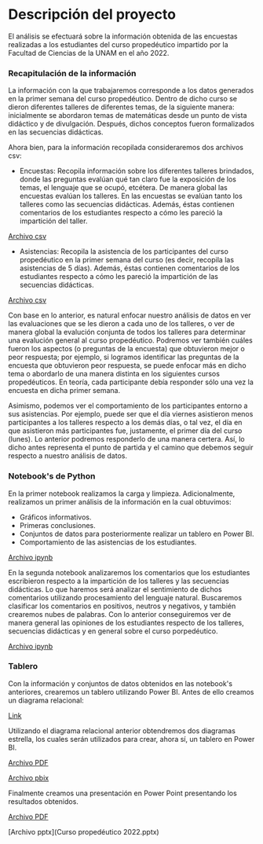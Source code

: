 # Descripción del proyecto

El análisis se efectuará sobre la información obtenida de las encuestas realizadas a los estudiantes del curso propedéutico impartido por la Facultad de Ciencias de la UNAM en el año 2022. 

### Recapitulación de la información

La información con la que trabajaremos corresponde a los datos generados en la primer semana del curso propedéutico.
Dentro de dicho curso se dieron diferentes talleres de diferentes temas, de la siguiente manera: inicialmente se abordaron
temas de matemáticas desde un punto de vista didáctico y de divulgación. Después, dichos conceptos
fueron formalizados en las secuencias didácticas.

Ahora bien, para la información recopilada consideraremos dos archivos csv:

* Encuestas: Recopila información sobre los diferentes talleres brindados, donde las preguntas evalúan qué tan claro fue la exposición de los temas, el lenguaje que se ocupó, etcétera. De manera global las encuestas evalúan los talleres. En las encuestas se evalúan tanto los talleres como las secuencias didácticas. Además, éstas contienen comentarios de los estudiantes respecto a cómo les pareció la impartición del taller.

[Archivo csv](Datasets/Encuentas.csv)

* Asistencias: Recopila la asistencia de los participantes del curso propedéutico en la primer semana del curso (es decir, recopila las asistencias de 5 días). Además, éstas contienen comentarios de los estudiantes respecto a cómo les pareció la impartición de las secuencias didácticas.

[Archivo csv](Datasets/Asistencias.csv)

Con base en lo anterior, es natural enfocar nuestro análisis de datos en ver las evaluaciones que se les dieron a cada uno de los talleres, o ver de manera global la evalución conjunta de todos los talleres para determinar una evalución general al curso propedéutico. Podremos ver también cuáles fueron los aspectos (o preguntas de la encuesta) que obtuvieron mejor o peor respuesta; por ejemplo, si logramos identificar las preguntas de la encuesta que obtuvieron peor respuesta, se puede enfocar más en dicho tema o abordarlo de una manera distinta en los siguientes cursos propedéuticos. En teoría, cada participante debía responder sólo una vez la encuesta en dicha primer semana.

Asimismo, podemos ver el comportamiento de los participantes entorno a sus asistencias. Por ejemplo, puede ser que el día viernes asistieron menos participantes a los talleres respecto a los demás días, o tal vez, el día en que asistieron más participantes fue, justamente, el primer día del curso (lunes). Lo anterior podremos responderlo de una manera certera. Así, lo dicho antes representa el punto de partida y el camino que debemos seguir respecto a nuestro análisis de datos.

### Notebook's de Python

En la primer notebook realizamos la carga y limpieza. Adicionalmente, realizamos un primer análisis de la información en la cual obtuvimos:

* Gráficos informativos.
* Primeras conclusiones.
* Conjuntos de datos para posteriormente realizar un tablero en Power BI.
* Comportamiento de las asistencias de los estudiantes.

[Archivo ipynb](analisis_datos_notebook.ipynb)

En la segunda notebook analizaremos los comentarios que los estudiantes escribieron respecto a la impartición de los talleres y las secuencias didácticas. Lo que haremos será analizar el sentimiento de dichos comentarios utilizando procesamiento del lenguaje natural. Buscaremos clasificar los comentarios en positivos, neutros y negativos, y también crearemos nubes de palabras. Con lo anterior conseguiremos ver de manera general las opiniones de los estudiantes respecto de los talleres, secuencias didácticas y en general sobre el curso porpedéutico.

[Archivo ipynb](analisis_datos_notebook_2.ipynb)

### Tablero 

Con la información y conjuntos de datos obtenidos en las notebook's anteriores, crearemos un tablero utilizando Power BI. Antes de ello creamos un diagrama relacional:

[Link](https://luisapaez.github.io/Proyectos_AnalisisDatos/CursoPrope/TableroPowerBI/DiagramaRelacional.html)

Utilizando el diagrama relacional anterior obtendremos dos diagramas estrella, los cuales serán utilizados para crear, ahora sí, un tablero en Power BI.

[Archivo PDF](Resumen_curso_propedeutico.pdf)

[Archivo pbix](TableroPowerBI/Tablero.pbix)

Finalmente creamos una presentación en Power Point presentando los resultados obtenidos.

[Archivo PDF](Presentación.pdf)

[Archivo pptx](Curso propedéutico 2022.pptx)
